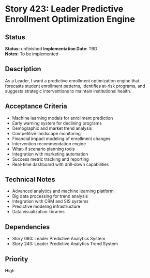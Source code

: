 # Story 423: Leader Predictive Enrollment Optimization Engine

## Status
**Status:** unfinished
**Implementation Date:** TBD  
**Notes:** To be implemented

## Description
As a Leader, I want a predictive enrollment optimization engine that forecasts student enrollment patterns, identifies at-risk programs, and suggests strategic interventions to maintain institutional health.

## Acceptance Criteria
- Machine learning models for enrollment prediction
- Early warning system for declining programs
- Demographic and market trend analysis
- Competitive landscape monitoring
- Financial impact modeling of enrollment changes
- Intervention recommendation engine
- What-if scenario planning tools
- Integration with marketing automation
- Success metric tracking and reporting
- Real-time dashboard with drill-down capabilities

## Technical Notes
- Advanced analytics and machine learning platform
- Big data processing for trend analysis
- Integration with CRM and SIS systems
- Predictive modeling infrastructure
- Data visualization libraries

## Dependencies
- Story 080: Leader Predictive Analytics System
- Story 243: Leader Predictive Analytics Trend System

## Priority
High
